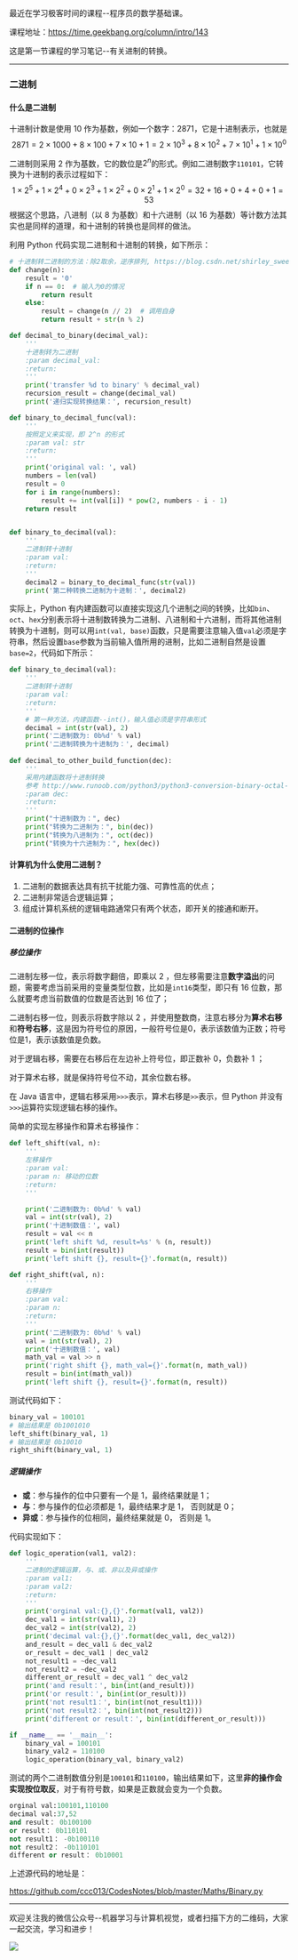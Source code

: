 
最近在学习极客时间的课程--程序员的数学基础课。

课程地址：https://time.geekbang.org/column/intro/143

这是第一节课程的学习笔记--有关进制的转换。

---

### 二进制

#### 什么是二进制

十进制计数是使用 10 作为基数，例如一个数字：2871，它是十进制表示，也就是
$$
2871 = 2×1000+8×100+7×10+1=2×10^3+8×10^2+7×10^1+1×10^0
$$

二进制则采用 2 作为基数，它的数位是$2^n$的形式。例如二进制数字`110101`，它转换为十进制的表示过程如下：
$$
1×2^5+1×2^4+0×2^3+1×2^2+0×2^1+1×2^0
= 32 + 16+0+4+0+1=53
$$
根据这个思路，八进制（以 8 为基数）和十六进制（以 16 为基数）等计数方法其实也是同样的道理，和十进制的转换也是同样的做法。

利用 Python 代码实现二进制和十进制的转换，如下所示：

```python
# 十进制转二进制的方法：除2取余，逆序排列, https://blog.csdn.net/shirley_sweet/article/details/73896279
def change(n):
    result = '0'
    if n == 0:  # 输入为0的情况
        return result
    else:
        result = change(n // 2)  # 调用自身
        return result + str(n % 2)

def decimal_to_binary(decimal_val):
    '''
    十进制转为二进制
    :param decimal_val:
    :return:
    '''
    print('transfer %d to binary' % decimal_val)
    recursion_result = change(decimal_val)
    print('递归实现转换结果：', recursion_result)

def binary_to_decimal_func(val):
    '''
    按照定义来实现，即 2^n 的形式
    :param val: str
    :return:
    '''
    print('original val: ', val)
    numbers = len(val)
    result = 0
    for i in range(numbers):
        result += int(val[i]) * pow(2, numbers - i - 1)
    return result


def binary_to_decimal(val):
    '''
    二进制转十进制
    :param val:
    :return:
    '''
    decimal2 = binary_to_decimal_func(str(val))
    print('第二种转换二进制为十进制：', decimal2)
```

实际上，Python 有内建函数可以直接实现这几个进制之间的转换，比如`bin`、`oct`、`hex`分别表示将十进制数转换为二进制、八进制和十六进制，而将其他进制转换为十进制，则可以用`int(val, base)`函数，只是需要注意输入值`val`必须是字符串，然后设置`base`参数为当前输入值所用的进制，比如二进制自然是设置`base=2`，代码如下所示：

```python
def binary_to_decimal(val):
    '''
    二进制转十进制
    :param val:
    :return:
    '''
    # 第一种方法，内建函数--int()，输入值必须是字符串形式
    decimal = int(str(val), 2)
    print('二进制数为: 0b%d' % val)
    print('二进制转换为十进制为：', decimal)
    
def decimal_to_other_build_function(dec):
    '''
    采用内建函数将十进制转换
    参考 http://www.runoob.com/python3/python3-conversion-binary-octal-hexadecimal.html
    :param dec:
    :return:
    '''
    print("十进制数为：", dec)
    print("转换为二进制为：", bin(dec))
    print("转换为八进制为：", oct(dec))
    print("转换为十六进制为：", hex(dec))
```



#### 计算机为什么使用二进制？

1. 二进制的数据表达具有抗干扰能力强、可靠性高的优点；
2. 二进制非常适合逻辑运算；
3. 组成计算机系统的逻辑电路通常只有两个状态，即开关的接通和断开。

#### 二进制的位操作

##### 移位操作

二进制左移一位，表示将数字翻倍，即乘以 2 ，但左移需要注意**数字溢出**的问题，需要考虑当前采用的变量类型位数，比如是`int16`类型，即只有 16 位数，那么就要考虑当前数值的位数是否达到 16 位了；

二进制右移一位，则表示将数字除以 2 ，并使用整数商，注意右移分为**算术右移**和**符号右移**，这是因为符号位的原因，一般符号位是0，表示该数值为正数；符号位是1，表示该数值是负数。

对于逻辑右移，需要在右移后在左边补上符号位，即正数补 0，负数补 1 ；

对于算术右移，就是保持符号位不动，其余位数右移。

在  Java 语言中，逻辑右移采用`>>>`表示，算术右移是`>>`表示，但 Python 并没有`>>>`运算符实现逻辑右移的操作。

简单的实现左移操作和算术右移操作：

```python
def left_shift(val, n):
    '''
    左移操作
    :param val:
    :param n: 移动的位数
    :return:
    '''

    print('二进制数为: 0b%d' % val)
    val = int(str(val), 2)
    print('十进制数值：', val)
    result = val << n
    print('left shift %d, result=%s' % (n, result))
    result = bin(int(result))
    print('left shift {}, result={}'.format(n, result))

def right_shift(val, n):
    '''
    右移操作
    :param val:
    :param n:
    :return:
    '''
    print('二进制数为: 0b%d' % val)
    val = int(str(val), 2)
    print('十进制数值：', val)
    math_val = val >> n
    print('right shift {}, math_val={}'.format(n, math_val))
    result = bin(int(math_val))
    print('left shift {}, result={}'.format(n, result))
```

测试代码如下：

```python
binary_val = 100101
# 输出结果是 0b1001010
left_shift(binary_val, 1)
# 输出结果是 0b10010
right_shift(binary_val, 1)
```



##### 逻辑操作

- **或**：参与操作的位中只要有一个是 1，最终结果就是 1；
- **与**：参与操作的位必须都是 1，最终结果才是 1， 否则就是 0；
- **异或**：参与操作的位相同，最终结果就是 0， 否则是 1。

代码实现如下：

```python
def logic_operation(val1, val2):
    '''
    二进制的逻辑运算，与、或、非以及异或操作
    :param val1:
    :param val2:
    :return:
    '''
    print('orginal val:{},{}'.format(val1, val2))
    dec_val1 = int(str(val1), 2)
    dec_val2 = int(str(val2), 2)
    print('decimal val:{},{}'.format(dec_val1, dec_val2))
    and_result = dec_val1 & dec_val2
    or_result = dec_val1 | dec_val2
    not_result1 = ~dec_val1
    not_result2 = ~dec_val2
    different_or_result = dec_val1 ^ dec_val2
    print('and result：', bin(int(and_result)))
    print('or result：', bin(int(or_result)))
    print('not result1：', bin(int(not_result1)))
    print('not result2：', bin(int(not_result2)))
    print('different or result：', bin(int(different_or_result)))

if __name__ == '__main__':
    binary_val = 100101
    binary_val2 = 110100
    logic_operation(binary_val, binary_val2)
```

测试的两个二进制数值分别是`100101`和`110100`，输出结果如下，这里**非的操作会实现按位取反**，对于有符号数，如果是正数就会变为一个负数。

```python
orginal val:100101,110100
decimal val:37,52
and result： 0b100100
or result： 0b110101
not result1： -0b100110
not result2： -0b110101
different or result： 0b10001
```

上述源代码的地址是：

https://github.com/ccc013/CodesNotes/blob/master/Maths/Binary.py


---

欢迎关注我的微信公众号--机器学习与计算机视觉，或者扫描下方的二维码，大家一起交流，学习和进步！

![](https://cai-images-1257823952.cos.ap-beijing.myqcloud.com/qrcode_new.jpg)



